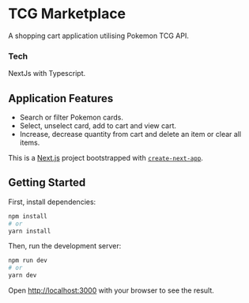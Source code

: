 # TCG Marketplace
A shopping cart application utilising Pokemon TCG API.

### Tech
NextJs with Typescript.

## Application Features
- Search or filter Pokemon cards.
- Select, unselect card, add to cart and view cart.
- Increase, decrease quantity from cart and delete an item or clear all items.

This is a [Next.js](https://nextjs.org/) project bootstrapped with [`create-next-app`](https://github.com/vercel/next.js/tree/canary/packages/create-next-app).

## Getting Started

First, install dependencies:

```bash
npm install
# or
yarn install

```

Then, run the development server:

```bash
npm run dev
# or
yarn dev

```

Open [http://localhost:3000](http://localhost:3000) with your browser to see the result.
